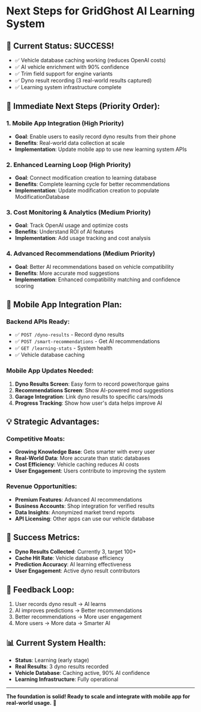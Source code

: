 # Next Steps for GridGhost AI Learning System

## 🎯 **Current Status: SUCCESS!**
- ✅ Vehicle database caching working (reduces OpenAI costs)
- ✅ AI vehicle enrichment with 90% confidence
- ✅ Trim field support for engine variants
- ✅ Dyno result recording (3 real-world results captured)
- ✅ Learning system infrastructure complete

## 🚀 **Immediate Next Steps (Priority Order):**

### **1. Mobile App Integration (High Priority)**
- **Goal**: Enable users to easily record dyno results from their phone
- **Benefits**: Real-world data collection at scale
- **Implementation**: Update mobile app to use new learning system APIs

### **2. Enhanced Learning Loop (High Priority)**  
- **Goal**: Connect modification creation to learning database
- **Benefits**: Complete learning cycle for better recommendations
- **Implementation**: Update modification creation to populate ModificationDatabase

### **3. Cost Monitoring & Analytics (Medium Priority)**
- **Goal**: Track OpenAI usage and optimize costs
- **Benefits**: Understand ROI of AI features
- **Implementation**: Add usage tracking and cost analysis

### **4. Advanced Recommendations (Medium Priority)**
- **Goal**: Better AI recommendations based on vehicle compatibility
- **Benefits**: More accurate mod suggestions
- **Implementation**: Enhanced compatibility matching and confidence scoring

## 📱 **Mobile App Integration Plan:**

### **Backend APIs Ready:**
- ✅ `POST /dyno-results` - Record dyno results
- ✅ `POST /smart-recommendations` - Get AI recommendations  
- ✅ `GET /learning-stats` - System health
- ✅ Vehicle database caching

### **Mobile App Updates Needed:**
1. **Dyno Results Screen**: Easy form to record power/torque gains
2. **Recommendations Screen**: Show AI-powered mod suggestions
3. **Garage Integration**: Link dyno results to specific cars/mods
4. **Progress Tracking**: Show how user's data helps improve AI

## 💡 **Strategic Advantages:**

### **Competitive Moats:**
- **Growing Knowledge Base**: Gets smarter with every user
- **Real-World Data**: More accurate than static databases
- **Cost Efficiency**: Vehicle caching reduces AI costs
- **User Engagement**: Users contribute to improving the system

### **Revenue Opportunities:**
- **Premium Features**: Advanced AI recommendations
- **Business Accounts**: Shop integration for verified results
- **Data Insights**: Anonymized market trend reports
- **API Licensing**: Other apps can use our vehicle database

## 🎯 **Success Metrics:**
- **Dyno Results Collected**: Currently 3, target 100+ 
- **Cache Hit Rate**: Vehicle database efficiency
- **Prediction Accuracy**: AI learning effectiveness
- **User Engagement**: Active dyno result contributors

## 🔄 **Feedback Loop:**
1. User records dyno result → AI learns
2. AI improves predictions → Better recommendations  
3. Better recommendations → More user engagement
4. More users → More data → Smarter AI

## 📊 **Current System Health:**
- **Status**: Learning (early stage)
- **Real Results**: 3 dyno results recorded
- **Vehicle Database**: Caching active, 90% AI confidence
- **Learning Infrastructure**: Fully operational

---

**The foundation is solid! Ready to scale and integrate with mobile app for real-world usage.** 🚀